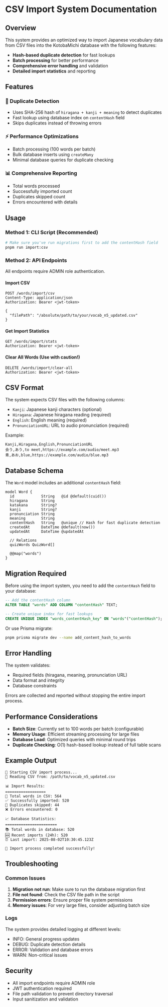 # CSV Import System Documentation

## Overview
This system provides an optimized way to import Japanese vocabulary data from CSV files into the KotobaMichi database with the following features:

- **Hash-based duplicate detection** for fast lookups
- **Batch processing** for better performance
- **Comprehensive error handling** and validation
- **Detailed import statistics** and reporting

## Features

### 🔄 Duplicate Detection
- Uses SHA-256 hash of `hiragana + kanji + meaning` to detect duplicates
- Fast lookup using database index on `contentHash` field
- Skips duplicates instead of throwing errors

### ⚡ Performance Optimizations
- Batch processing (100 words per batch)
- Bulk database inserts using `createMany`
- Minimal database queries for duplicate checking

### 📊 Comprehensive Reporting
- Total words processed
- Successfully imported count
- Duplicates skipped count
- Errors encountered with details

## Usage

### Method 1: CLI Script (Recommended)
```bash
# Make sure you've run migrations first to add the contentHash field
pnpm run import:csv
```

### Method 2: API Endpoints
All endpoints require ADMIN role authentication.

#### Import CSV
```http
POST /words/import/csv
Content-Type: application/json
Authorization: Bearer <jwt-token>

{
  "filePath": "/absolute/path/to/your/vocab_n5_updated.csv"
}
```

#### Get Import Statistics
```http
GET /words/import/stats
Authorization: Bearer <jwt-token>
```

#### Clear All Words (Use with caution!)
```http
DELETE /words/import/clear-all
Authorization: Bearer <jwt-token>
```

## CSV Format
The system expects CSV files with the following columns:
- `Kanji`: Japanese kanji characters (optional)
- `Hiragana`: Japanese hiragana reading (required)
- `English`: English meaning (required)
- `PronunciationURL`: URL to audio pronunciation (required)

Example:
```csv
Kanji,Hiragana,English,PronunciationURL
会う,あう,to meet,https://example.com/audio/meet.mp3
青,あお,blue,https://example.com/audio/blue.mp3
```

## Database Schema
The `Word` model includes an additional `contentHash` field:

```prisma
model Word {
  id            String   @id @default(cuid())
  hiragana      String
  katakana      String?
  kanji         String?
  pronunciation String
  meaning       String
  contentHash   String   @unique // Hash for fast duplicate detection
  createdAt     DateTime @default(now())
  updatedAt     DateTime @updatedAt
  
  // Relations
  quizWords QuizWord[]

  @@map("words")
}
```

## Migration Required
Before using the import system, you need to add the `contentHash` field to your database:

```sql
-- Add the contentHash column
ALTER TABLE "words" ADD COLUMN "contentHash" TEXT;

-- Create unique index for fast lookups
CREATE UNIQUE INDEX "words_contentHash_key" ON "words"("contentHash");
```

Or use Prisma migrate:
```bash
pnpm prisma migrate dev --name add_content_hash_to_words
```

## Error Handling
The system validates:
- Required fields (hiragana, meaning, pronunciation URL)
- Data format and integrity
- Database constraints

Errors are collected and reported without stopping the entire import process.

## Performance Considerations
- **Batch Size**: Currently set to 100 words per batch (configurable)
- **Memory Usage**: Efficient streaming processing for large files
- **Database Load**: Optimized queries with minimal round trips
- **Duplicate Checking**: O(1) hash-based lookup instead of full table scans

## Example Output
```
🚀 Starting CSV import process...
📁 Reading CSV from: /path/to/vocab_n5_updated.csv

📊 Import Results:
==================
📝 Total words in CSV: 564
✅ Successfully imported: 520
🔄 Duplicates skipped: 44
❌ Errors encountered: 0

📈 Database Statistics:
=======================
📚 Total words in database: 520
🆕 Recent imports (24h): 520
⏰ Last import: 2025-08-02T10:30:45.123Z

🎉 Import process completed successfully!
```

## Troubleshooting

### Common Issues
1. **Migration not run**: Make sure to run the database migration first
2. **File not found**: Check the CSV file path in the script
3. **Permission errors**: Ensure proper file system permissions
4. **Memory issues**: For very large files, consider adjusting batch size

### Logs
The system provides detailed logging at different levels:
- INFO: General progress updates
- DEBUG: Duplicate detection details
- ERROR: Validation and database errors
- WARN: Non-critical issues

## Security
- All import endpoints require ADMIN role
- JWT authentication required
- File path validation to prevent directory traversal
- Input sanitization and validation
